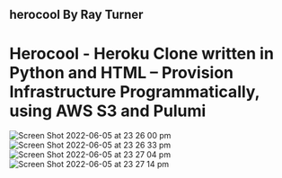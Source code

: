 ## herocool By Ray Turner
# Herocool - Heroku Clone written in Python and HTML – Provision Infrastructure Programmatically, using AWS S3 and Pulumi 
![Screen Shot 2022-06-05 at 23 26 00 pm](https://user-images.githubusercontent.com/50159421/172073519-43c9aefc-58f6-470d-9b3f-1b15250783c1.png)
![Screen Shot 2022-06-05 at 23 26 33 pm](https://user-images.githubusercontent.com/50159421/172073538-a5ca0c1d-8f4b-4b96-aa62-13ccc489cd92.png)
![Screen Shot 2022-06-05 at 23 27 04 pm](https://user-images.githubusercontent.com/50159421/172073539-8d8b739f-9e11-4aa1-82a0-d31c929ba0f6.png)
![Screen Shot 2022-06-05 at 23 27 14 pm](https://user-images.githubusercontent.com/50159421/172073543-6647f2d9-66e1-4a63-b922-38cb05a4e42a.png)
